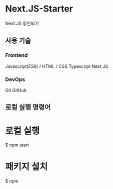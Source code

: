 # Next.JS-Starter
Next.JS 장인되기

## 사용 기술
### Frontend
Javascript(ES6) / HTML / CSS
Typescript
Next.JS

### DevOps
Git
GitHub

## 로컬 실행 명령어
# 로컬 실행
$ npm start

# 패키지 설치
$ npm
